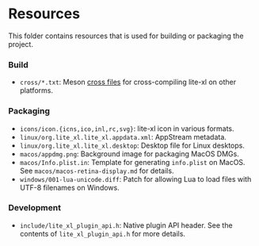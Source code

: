 # Resources

This folder contains resources that is used for building or packaging the project.

### Build

- `cross/*.txt`: Meson [cross files][1] for cross-compiling lite-xl on other platforms.

### Packaging

- `icons/icon.{icns,ico,inl,rc,svg}`: lite-xl icon in various formats.
- `linux/org.lite_xl.lite_xl.appdata.xml`: AppStream metadata.
- `linux/org.lite_xl.lite_xl.desktop`: Desktop file for Linux desktops.
- `macos/appdmg.png`: Background image for packaging MacOS DMGs.
- `macos/Info.plist.in`: Template for generating `info.plist` on MacOS. See `macos/macos-retina-display.md` for details.
- `windows/001-lua-unicode.diff`: Patch for allowing Lua to load files with UTF-8 filenames on Windows.

### Development

- `include/lite_xl_plugin_api.h`: Native plugin API header. See the contents of `lite_xl_plugin_api.h` for more details.


[1]: https://mesonbuild.com/Cross-compilation.html
